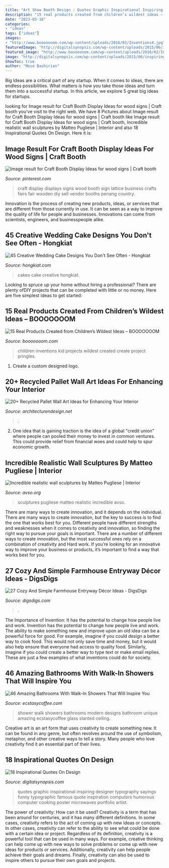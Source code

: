 ```yaml
---
title: "Art Show Booth Design : Quotes Graphic Inspirational Inspiring Designer Typography Sayings Funny Typographic Famous Quote Inspiration Computers Humorous Computer Cooking Poster Microwaves Portfolio Artist"
description: "15 real products created from children’s wildest ideas – booooooom"
date: "2023-03-18"
categories:
- "ideas"
tags: ["ideas"]
images:
- "http://www.booooooom.com/wp-content/uploads/2016/02/Inventions4.jpg"
featuredImage: "http://digitalsynopsis.com/wp-content/uploads/2015/06/inspiring-design-quotes-3.jpg"
featured_image: "http://www.booooooom.com/wp-content/uploads/2016/02/Inventions4.jpg"
image: "http://digitalsynopsis.com/wp-content/uploads/2015/06/inspiring-design-quotes-3.jpg"
ShowToc: true
author: "Mose Bashirian"
---
```



Big Ideas are a critical part of any startup. When it comes to ideas, there are endless possibilities. What matters is how you take those ideas and turn them into a successful startup. In this article, we explore 5 great big ideas for startups.

	

		
looking for Image result for Craft Booth Display Ideas for wood signs | Craft booth you've visit to the right web. We have 8 Pictures about Image result for Craft Booth Display Ideas for wood signs | Craft booth like Image result for Craft Booth Display Ideas for wood signs | Craft booth, Incredible realistic wall sculptures by Matteo Pugliese | Interior and also 18 Inspirational Quotes On Design. Here it is:
		
    
## Image Result For Craft Booth Display Ideas For Wood Signs | Craft Booth

<img loading=lazy src="https://i.pinimg.com/736x/78/e3/4a/78e34a864365bcbf2cf862cd144d8f52.jpg" onerror="this.onerror=null;this.src='https://tse3.mm.bing.net/th?id=OIP.tf9xV5H2Hi9-we1x5weV4wHaJ4&amp;pid=15.1';" alt="Image result for Craft Booth Display Ideas for wood signs | Craft booth">

_Source: pinterest.com_

>craft display displays signs wood booth sign lattice business crafts fairs fair wooden diy sell vendor booths penang country. 

	

Innovation is the process of creating new products, ideas, or services that are different from those currently in use. It can be seen as a way to improve the quality of life for people and businesses. Innovations can come from scientists, engineers, and businesspeople alike.

    
## 45 Creative Wedding Cake Designs You Don&#039;t See Often - Hongkiat

<img loading=lazy src="https://assets.hongkiat.com/uploads/geeky-wedding-cakes/3-geek-wedding-cakes.jpg" onerror="this.onerror=null;this.src='https://tse4.mm.bing.net/th?id=OIP.sSKSTrUVMMAhh-0EufCl0AHaKL&amp;pid=15.1';" alt="45 Creative Wedding Cake Designs You Don&#039;t See Often - Hongkiat">

_Source: hongkiat.com_

>cakes cake creative hongkiat. 

	

Looking to spruce up your home without hiring a professional? There are plenty ofDIY projects that can be completed with little or no money. Here are five simplest ideas to get started: 

    
## 15 Real Products Created From Children’s Wildest Ideas – BOOOOOOOM

<img loading=lazy src="http://www.booooooom.com/wp-content/uploads/2016/02/Inventions4.jpg" onerror="this.onerror=null;this.src='https://tse4.mm.bing.net/th?id=OIP.GJcYzvm3FzWTo28vSkrJWQHaQW&amp;pid=15.1';" alt="15 Real Products Created from Children’s Wildest Ideas – BOOOOOOOM">

_Source: booooooom.com_

>children inventions kid projects wildest created create project pringles. 

	

1. Create a custom designed logo.

    
## 20+ Recycled Pallet Wall Art Ideas For Enhancing Your Interior

<img loading=lazy src="https://cdn.architecturendesign.net/wp-content/uploads/2015/06/AD-Pallet-Wall-Art-19.jpg" onerror="this.onerror=null;this.src='https://tse2.mm.bing.net/th?id=OIP.LOr43Hb7t_O9NOj7dAYJ8QHaKd&amp;pid=15.1';" alt="20+ Recycled Pallet Wall Art Ideas for Enhancing Your Interior">

_Source: architecturendesign.net_

>. 

	

2. One idea that is gaining traction is the idea of a global "credit union" where people can pooled their money to invest in common ventures. This could provide relief from financial woes and could help to spur economic growth.

    
## Incredible Realistic Wall Sculptures By Matteo Pugliese | Interior

<img loading=lazy src="https://www.avso.org/wp-content/uploads/2014/11/incredible-realistic-wall-sculptures-by-matteo-pugliese-1415194709.jpg" onerror="this.onerror=null;this.src='https://tse4.mm.bing.net/th?id=OIP.b2DfbLPZjUPfo2HQBOTwJwHaKX&amp;pid=15.1';" alt="Incredible realistic wall sculptures by Matteo Pugliese | Interior">

_Source: avso.org_

>sculptures pugliese matteo realistic incredible avso. 

	

There are many ways to create innovation, and it depends on the individual.
There are many ways to create innovation, but the key to success is to find the one that works best for you. Different people have different strengths and weaknesses when it comes to creativity and innovation, so finding the right way to pursue your goals is important. There are a number of different ways to create innovation, but the most successful ones rely on a combination of creativity and Hard work. If you’re looking for an innovative way to improve your business or products, it’s important to find a way that works best for you.

    
## 27 Cozy And Simple Farmhouse Entryway Décor Ideas - DigsDigs

<img loading=lazy src="https://www.digsdigs.com/photos/cozy-and-simple-farmhouse-entryway-decor-ideas-2.jpg" onerror="this.onerror=null;this.src='https://tse3.mm.bing.net/th?id=OIP.2447QZAgnhTLmGc4ywmeBQHaK2&amp;pid=15.1';" alt="27 Cozy And Simple Farmhouse Entryway Décor Ideas - DigsDigs">

_Source: digsdigs.com_

>. 

	

The Importance of Invention: It has the potential to change how people live and work.
Invention has the potential to change how people live and work. The ability to make something new and improve upon an old idea can be a powerful force for good. For example, imagine if you could design a better way to cook food. This would not only save time and money, but it would also help ensure that everyone had access to quality food. Similarly, imagine if you could create a better way to type text or make email replies. These are just a few examples of what inventions could do for society.

    
## 46 Amazing Bathrooms With Walk-In Showers That Will Inspire You

<img loading=lazy src="https://i1.wp.com/www.ecstasycoffee.com/wp-content/uploads/2017/01/Walk-In-Shower-Design-Following-Architectural-Features.jpg?resize=672%2C990" onerror="this.onerror=null;this.src='https://tse2.mm.bing.net/th?id=OIP.ctXZpa4EQprVKNehptm3HwHaK6&amp;pid=15.1';" alt="46 Amazing Bathrooms With Walk-In Showers That Will Inspire You">

_Source: ecstasycoffee.com_

>shower walk showers bathrooms modern designs bathroom unique amazing ecstasycoffee glass slanted ceiling. 

	

Creative art is an art form that uses creativity to create something new. It can be found in any genre, but often revolves around the use of symbolism, metaphor, and other creative ways to tell a story. Many people who love creativity find it an essential part of their lives.

    
## 18 Inspirational Quotes On Design

<img loading=lazy src="http://digitalsynopsis.com/wp-content/uploads/2015/06/inspiring-design-quotes-3.jpg" onerror="this.onerror=null;this.src='https://tse3.mm.bing.net/th?id=OIP.7eYkG5_WXMOS81KApYmgWgHaJ4&amp;pid=15.1';" alt="18 Inspirational Quotes On Design">

_Source: digitalsynopsis.com_

>quotes graphic inspirational inspiring designer typography sayings funny typographic famous quote inspiration computers humorous computer cooking poster microwaves portfolio artist. 

	

The power of creativity: How can it be used?
Creativity is a term that has been around for centuries, and it has many different definitions. In some cases, creativity refers to the act of coming up with new ideas or concepts. In other cases, creativity can refer to the ability to see what could be done with a certain idea or project. Regardless of its definition, creativity is a powerful tool that can be used in many ways. For example, creative thinking can help come up with new ways to solve problems or come up with new ideas for products or services. Additionally, creativity can help people achieve their goals and dreams. Finally, creativity can also be used to inspire others to pursue their own goals and projects.

